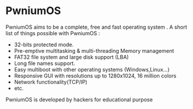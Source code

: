 PwniumOS
========

PwniumOS aims to be a complete, free and fast operating system . A short list of things possible with PwniumOS :

- 32-bits protected mode.
- Pre-emptive multitasking & multi-threading
Memory management
- FAT32 file system and large disk support (LBA)
- Long file names support.
- Easy multiboot with other operating systems (Windows,Linux...)
- Responsive GUI with resolutions up to 1280x1024, 16 million colors
- Network functionality(TCP/IP)
- etc.

PwniumOS is developed by hackers for educational purpose
